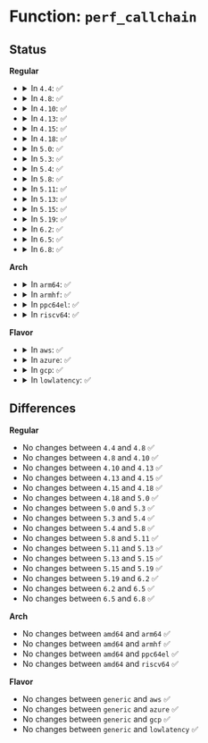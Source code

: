 # Function: <code>perf_callchain</code>

## Status
<b>Regular</b>
<ul>
<li>
<details>
<summary>In <code>4.4</code>: ✅</summary>

```c
struct perf_callchain_entry *perf_callchain(struct perf_event *event, struct pt_regs *regs);
```

**Collision:** Unique Global

**Inline:** No

**Transformation:** False

**Instances:**

```
In kernel/events/callchain.c (ffffffff81186230)
Location: kernel/events/callchain.c:160
Inline: False
Direct callers:
  - kernel/events/core.c:perf_prepare_sample
```
**Symbols:**

```
ffffffff81186230-ffffffff81186405: perf_callchain (STB_GLOBAL)
```
</details>
</li>
<li>
<details>
<summary>In <code>4.8</code>: ✅</summary>

```c
struct perf_callchain_entry *perf_callchain(struct perf_event *event, struct pt_regs *regs);
```

**Collision:** Unique Global

**Inline:** No

**Transformation:** False

**Instances:**

```
In kernel/events/callchain.c (ffffffff81198760)
Location: kernel/events/callchain.c:180
Inline: False
Direct callers:
  - kernel/events/core.c:perf_prepare_sample
```
**Symbols:**

```
ffffffff81198760-ffffffff811987e1: perf_callchain (STB_GLOBAL)
```
</details>
</li>
<li>
<details>
<summary>In <code>4.10</code>: ✅</summary>

```c
struct perf_callchain_entry *perf_callchain(struct perf_event *event, struct pt_regs *regs);
```

**Collision:** Unique Global

**Inline:** No

**Transformation:** False

**Instances:**

```
In kernel/events/callchain.c (ffffffff811a8140)
Location: kernel/events/callchain.c:180
Inline: False
Direct callers:
  - kernel/events/core.c:perf_prepare_sample
```
**Symbols:**

```
ffffffff811a8140-ffffffff811a81c1: perf_callchain (STB_GLOBAL)
```
</details>
</li>
<li>
<details>
<summary>In <code>4.13</code>: ✅</summary>

```c
struct perf_callchain_entry *perf_callchain(struct perf_event *event, struct pt_regs *regs);
```

**Collision:** Unique Global

**Inline:** No

**Transformation:** False

**Instances:**

```
In kernel/events/callchain.c (ffffffff811af900)
Location: kernel/events/callchain.c:182
Inline: False
Direct callers:
  - kernel/events/core.c:perf_prepare_sample
```
**Symbols:**

```
ffffffff811af900-ffffffff811af977: perf_callchain (STB_GLOBAL)
```
</details>
</li>
<li>
<details>
<summary>In <code>4.15</code>: ✅</summary>

```c
struct perf_callchain_entry *perf_callchain(struct perf_event *event, struct pt_regs *regs);
```

**Collision:** Unique Global

**Inline:** No

**Transformation:** False

**Instances:**

```
In kernel/events/callchain.c (ffffffff811c34a0)
Location: kernel/events/callchain.c:182
Inline: False
Direct callers:
  - kernel/events/core.c:perf_prepare_sample
```
**Symbols:**

```
ffffffff811c34a0-ffffffff811c3515: perf_callchain (STB_GLOBAL)
```
</details>
</li>
<li>
<details>
<summary>In <code>4.18</code>: ✅</summary>

```c
struct perf_callchain_entry *perf_callchain(struct perf_event *event, struct pt_regs *regs);
```

**Collision:** Unique Global

**Inline:** No

**Transformation:** False

**Instances:**

```
In kernel/events/core.c (ffffffff811e0280)
Location: kernel/events/core.c:6356
Inline: False
Direct callers:
  - arch/x86/events/intel/ds.c:setup_pebs_sample_data
  - kernel/events/core.c:perf_prepare_sample
```
**Symbols:**

```
ffffffff811e0280-ffffffff811e02fe: perf_callchain (STB_GLOBAL)
```
</details>
</li>
<li>
<details>
<summary>In <code>5.0</code>: ✅</summary>

```c
struct perf_callchain_entry *perf_callchain(struct perf_event *event, struct pt_regs *regs);
```

**Collision:** Unique Global

**Inline:** No

**Transformation:** False

**Instances:**

```
In kernel/events/core.c (ffffffff811f06d0)
Location: kernel/events/core.c:6365
Inline: False
Direct callers:
  - arch/x86/events/intel/ds.c:setup_pebs_sample_data
  - kernel/events/core.c:perf_prepare_sample
```
**Symbols:**

```
ffffffff811f06d0-ffffffff811f074e: perf_callchain (STB_GLOBAL)
```
</details>
</li>
<li>
<details>
<summary>In <code>5.3</code>: ✅</summary>

```c
struct perf_callchain_entry *perf_callchain(struct perf_event *event, struct pt_regs *regs);
```

**Collision:** Unique Global

**Inline:** No

**Transformation:** False

**Instances:**

```
In kernel/events/core.c (ffffffff81207e80)
Location: kernel/events/core.c:6443
Inline: False
Direct callers:
  - arch/x86/events/intel/ds.c:setup_pebs_adaptive_sample_data
  - arch/x86/events/intel/ds.c:setup_pebs_fixed_sample_data
  - kernel/events/core.c:perf_prepare_sample
```
**Symbols:**

```
ffffffff81207e80-ffffffff81207f07: perf_callchain (STB_GLOBAL)
```
</details>
</li>
<li>
<details>
<summary>In <code>5.4</code>: ✅</summary>

```c
struct perf_callchain_entry *perf_callchain(struct perf_event *event, struct pt_regs *regs);
```

**Collision:** Unique Global

**Inline:** No

**Transformation:** False

**Instances:**

```
In kernel/events/core.c (ffffffff812151f0)
Location: kernel/events/core.c:6559
Inline: False
Direct callers:
  - arch/x86/events/intel/ds.c:setup_pebs_adaptive_sample_data
  - arch/x86/events/intel/ds.c:setup_pebs_fixed_sample_data
  - kernel/events/core.c:perf_prepare_sample
```
**Symbols:**

```
ffffffff812151f0-ffffffff81215277: perf_callchain (STB_GLOBAL)
```
</details>
</li>
<li>
<details>
<summary>In <code>5.8</code>: ✅</summary>

```c
struct perf_callchain_entry *perf_callchain(struct perf_event *event, struct pt_regs *regs);
```

**Collision:** Unique Global

**Inline:** No

**Transformation:** False

**Instances:**

```
In kernel/events/core.c (ffffffff81241720)
Location: kernel/events/core.c:6962
Inline: False
Direct callers:
  - arch/x86/events/intel/ds.c:setup_pebs_adaptive_sample_data
  - arch/x86/events/intel/ds.c:setup_pebs_fixed_sample_data
  - kernel/events/core.c:perf_prepare_sample
```
**Symbols:**

```
ffffffff81241720-ffffffff812417a7: perf_callchain (STB_GLOBAL)
```
</details>
</li>
<li>
<details>
<summary>In <code>5.11</code>: ✅</summary>

```c
struct perf_callchain_entry *perf_callchain(struct perf_event *event, struct pt_regs *regs);
```

**Collision:** Unique Global

**Inline:** No

**Transformation:** False

**Instances:**

```
In kernel/events/core.c (ffffffff8124be00)
Location: kernel/events/core.c:7133
Inline: False
Direct callers:
  - arch/x86/events/intel/ds.c:setup_pebs_adaptive_sample_data
  - arch/x86/events/intel/ds.c:setup_pebs_fixed_sample_data
  - kernel/events/core.c:perf_prepare_sample
```
**Symbols:**

```
ffffffff8124be00-ffffffff8124be87: perf_callchain (STB_GLOBAL)
```
</details>
</li>
<li>
<details>
<summary>In <code>5.13</code>: ✅</summary>

```c
struct perf_callchain_entry *perf_callchain(struct perf_event *event, struct pt_regs *regs);
```

**Collision:** Unique Global

**Inline:** No

**Transformation:** False

**Instances:**

```
In kernel/events/core.c (ffffffff8124ff20)
Location: kernel/events/core.c:7244
Inline: False
Direct callers:
  - arch/x86/events/intel/ds.c:setup_pebs_adaptive_sample_data
  - arch/x86/events/intel/ds.c:setup_pebs_fixed_sample_data
  - kernel/events/core.c:perf_prepare_sample
```
**Symbols:**

```
ffffffff8124ff20-ffffffff8124ffa7: perf_callchain (STB_GLOBAL)
```
</details>
</li>
<li>
<details>
<summary>In <code>5.15</code>: ✅</summary>

```c
struct perf_callchain_entry *perf_callchain(struct perf_event *event, struct pt_regs *regs);
```

**Collision:** Unique Global

**Inline:** No

**Transformation:** False

**Instances:**

```
In kernel/events/core.c (ffffffff8128ac80)
Location: kernel/events/core.c:7368
Inline: False
Direct callers:
  - arch/x86/events/intel/ds.c:setup_pebs_adaptive_sample_data
  - arch/x86/events/intel/ds.c:setup_pebs_fixed_sample_data
  - kernel/events/core.c:perf_prepare_sample
```
**Symbols:**

```
ffffffff8128ac80-ffffffff8128ad07: perf_callchain (STB_GLOBAL)
```
</details>
</li>
<li>
<details>
<summary>In <code>5.19</code>: ✅</summary>

```c
struct perf_callchain_entry *perf_callchain(struct perf_event *event, struct pt_regs *regs);
```

**Collision:** Unique Global

**Inline:** No

**Transformation:** False

**Instances:**

```
In kernel/events/core.c (ffffffff812df6a0)
Location: kernel/events/core.c:7273
Inline: False
Direct callers:
  - arch/x86/events/amd/ibs.c:perf_ibs_handle_irq
  - arch/x86/events/intel/ds.c:setup_pebs_adaptive_sample_data
  - arch/x86/events/intel/ds.c:setup_pebs_fixed_sample_data
  - kernel/events/core.c:perf_prepare_sample
```
**Symbols:**

```
ffffffff812df6a0-ffffffff812df769: perf_callchain (STB_GLOBAL)
```
</details>
</li>
<li>
<details>
<summary>In <code>6.2</code>: ✅</summary>

```c
struct perf_callchain_entry *perf_callchain(struct perf_event *event, struct pt_regs *regs);
```

**Collision:** Unique Global

**Inline:** No

**Transformation:** False

**Instances:**

```
In kernel/events/core.c (ffffffff81347860)
Location: kernel/events/core.c:7540
Inline: False
Direct callers:
  - arch/x86/events/amd/ibs.c:perf_ibs_handle_irq
  - arch/x86/events/intel/ds.c:setup_pebs_adaptive_sample_data
  - arch/x86/events/intel/ds.c:setup_pebs_fixed_sample_data
  - kernel/events/core.c:bpf_overflow_handler
  - kernel/events/core.c:perf_prepare_sample
```
**Symbols:**

```
ffffffff81347860-ffffffff81347929: perf_callchain (STB_GLOBAL)
```
</details>
</li>
<li>
<details>
<summary>In <code>6.5</code>: ✅</summary>

```c
struct perf_callchain_entry *perf_callchain(struct perf_event *event, struct pt_regs *regs);
```

**Collision:** Unique Global

**Inline:** No

**Transformation:** False

**Instances:**

```
In kernel/events/core.c (ffffffff81378960)
Location: kernel/events/core.c:7553
Inline: False
Direct callers:
  - arch/x86/events/amd/ibs.c:perf_ibs_handle_irq
  - arch/x86/events/intel/ds.c:setup_pebs_adaptive_sample_data
  - arch/x86/events/intel/ds.c:setup_pebs_fixed_sample_data
  - kernel/events/core.c:perf_prepare_sample
```
**Symbols:**

```
ffffffff81378960-ffffffff81378a29: perf_callchain (STB_GLOBAL)
```
</details>
</li>
<li>
<details>
<summary>In <code>6.8</code>: ✅</summary>

```c
struct perf_callchain_entry *perf_callchain(struct perf_event *event, struct pt_regs *regs);
```

**Collision:** Unique Global

**Inline:** No

**Transformation:** False

**Instances:**

```
In kernel/events/core.c (ffffffff813a1c60)
Location: kernel/events/core.c:7634
Inline: False
Direct callers:
  - arch/x86/events/amd/ibs.c:perf_ibs_handle_irq
  - arch/x86/events/intel/ds.c:setup_pebs_adaptive_sample_data
  - arch/x86/events/intel/ds.c:setup_pebs_fixed_sample_data
  - kernel/events/core.c:perf_prepare_sample
```
**Symbols:**

```
ffffffff813a1c60-ffffffff813a1d29: perf_callchain (STB_GLOBAL)
```
</details>
</li>
</ul>
<b>Arch</b>
<ul>
<li>
<details>
<summary>In <code>arm64</code>: ✅</summary>

```c
struct perf_callchain_entry *perf_callchain(struct perf_event *event, struct pt_regs *regs);
```

**Collision:** Unique Global

**Inline:** No

**Transformation:** False

**Instances:**

```
In kernel/events/core.c (ffff80001029f248)
Location: kernel/events/core.c:6559
Inline: False
Direct callers:
  - kernel/events/core.c:perf_prepare_sample
```
**Symbols:**

```
ffff80001029f248-ffff80001029f2d4: perf_callchain (STB_GLOBAL)
```
</details>
</li>
<li>
<details>
<summary>In <code>armhf</code>: ✅</summary>

```c
struct perf_callchain_entry *perf_callchain(struct perf_event *event, struct pt_regs *regs);
```

**Collision:** Unique Global

**Inline:** No

**Transformation:** False

**Instances:**

```
In kernel/events/core.c (c04cf038)
Location: kernel/events/core.c:6559
Inline: False
Direct callers:
  - kernel/events/core.c:perf_prepare_sample
```
**Symbols:**

```
c04cf038-c04cf0f0: perf_callchain (STB_GLOBAL)
```
</details>
</li>
<li>
<details>
<summary>In <code>ppc64el</code>: ✅</summary>

```c
struct perf_callchain_entry *perf_callchain(struct perf_event *event, struct pt_regs *regs);
```

**Collision:** Unique Global

**Inline:** No

**Transformation:** False

**Instances:**

```
In kernel/events/core.c (c0000000003504d0)
Location: kernel/events/core.c:6559
Inline: False
Direct callers:
  - kernel/events/core.c:perf_prepare_sample
```
**Symbols:**

```
c0000000003504d0-c00000000035057c: perf_callchain (STB_GLOBAL)
```
</details>
</li>
<li>
<details>
<summary>In <code>riscv64</code>: ✅</summary>

```c
struct perf_callchain_entry *perf_callchain(struct perf_event *event, struct pt_regs *regs);
```

**Collision:** Unique Global

**Inline:** No

**Transformation:** False

**Instances:**

```
In kernel/events/core.c (ffffffe0001ceb78)
Location: kernel/events/core.c:6559
Inline: False
Direct callers:
  - kernel/events/core.c:perf_prepare_sample
```
**Symbols:**

```
ffffffe0001ceb78-ffffffe0001cebea: perf_callchain (STB_GLOBAL)
```
</details>
</li>
</ul>
<b>Flavor</b>
<ul>
<li>
<details>
<summary>In <code>aws</code>: ✅</summary>

```c
struct perf_callchain_entry *perf_callchain(struct perf_event *event, struct pt_regs *regs);
```

**Collision:** Unique Global

**Inline:** No

**Transformation:** False

**Instances:**

```
In kernel/events/core.c (ffffffff8120d840)
Location: kernel/events/core.c:6559
Inline: False
Direct callers:
  - arch/x86/events/intel/ds.c:setup_pebs_adaptive_sample_data
  - arch/x86/events/intel/ds.c:setup_pebs_fixed_sample_data
  - kernel/events/core.c:perf_prepare_sample
```
**Symbols:**

```
ffffffff8120d840-ffffffff8120d8c7: perf_callchain (STB_GLOBAL)
```
</details>
</li>
<li>
<details>
<summary>In <code>azure</code>: ✅</summary>

```c
struct perf_callchain_entry *perf_callchain(struct perf_event *event, struct pt_regs *regs);
```

**Collision:** Unique Global

**Inline:** No

**Transformation:** False

**Instances:**

```
In kernel/events/core.c (ffffffff81200610)
Location: kernel/events/core.c:6559
Inline: False
Direct callers:
  - arch/x86/events/intel/ds.c:setup_pebs_adaptive_sample_data
  - arch/x86/events/intel/ds.c:setup_pebs_fixed_sample_data
  - kernel/events/core.c:perf_prepare_sample
```
**Symbols:**

```
ffffffff81200610-ffffffff81200697: perf_callchain (STB_GLOBAL)
```
</details>
</li>
<li>
<details>
<summary>In <code>gcp</code>: ✅</summary>

```c
struct perf_callchain_entry *perf_callchain(struct perf_event *event, struct pt_regs *regs);
```

**Collision:** Unique Global

**Inline:** No

**Transformation:** False

**Instances:**

```
In kernel/events/core.c (ffffffff8120b5e0)
Location: kernel/events/core.c:6559
Inline: False
Direct callers:
  - arch/x86/events/intel/ds.c:setup_pebs_adaptive_sample_data
  - arch/x86/events/intel/ds.c:setup_pebs_fixed_sample_data
  - kernel/events/core.c:perf_prepare_sample
```
**Symbols:**

```
ffffffff8120b5e0-ffffffff8120b667: perf_callchain (STB_GLOBAL)
```
</details>
</li>
<li>
<details>
<summary>In <code>lowlatency</code>: ✅</summary>

```c
struct perf_callchain_entry *perf_callchain(struct perf_event *event, struct pt_regs *regs);
```

**Collision:** Unique Global

**Inline:** No

**Transformation:** False

**Instances:**

```
In kernel/events/core.c (ffffffff8121a3f0)
Location: kernel/events/core.c:6559
Inline: False
Direct callers:
  - arch/x86/events/intel/ds.c:setup_pebs_adaptive_sample_data
  - arch/x86/events/intel/ds.c:setup_pebs_fixed_sample_data
  - kernel/events/core.c:perf_prepare_sample
```
**Symbols:**

```
ffffffff8121a3f0-ffffffff8121a477: perf_callchain (STB_GLOBAL)
```
</details>
</li>
</ul>

## Differences
<b>Regular</b>
<ul>
<li>
No changes between <code>4.4</code> and <code>4.8</code> ✅
</li>
<li>
No changes between <code>4.8</code> and <code>4.10</code> ✅
</li>
<li>
No changes between <code>4.10</code> and <code>4.13</code> ✅
</li>
<li>
No changes between <code>4.13</code> and <code>4.15</code> ✅
</li>
<li>
No changes between <code>4.15</code> and <code>4.18</code> ✅
</li>
<li>
No changes between <code>4.18</code> and <code>5.0</code> ✅
</li>
<li>
No changes between <code>5.0</code> and <code>5.3</code> ✅
</li>
<li>
No changes between <code>5.3</code> and <code>5.4</code> ✅
</li>
<li>
No changes between <code>5.4</code> and <code>5.8</code> ✅
</li>
<li>
No changes between <code>5.8</code> and <code>5.11</code> ✅
</li>
<li>
No changes between <code>5.11</code> and <code>5.13</code> ✅
</li>
<li>
No changes between <code>5.13</code> and <code>5.15</code> ✅
</li>
<li>
No changes between <code>5.15</code> and <code>5.19</code> ✅
</li>
<li>
No changes between <code>5.19</code> and <code>6.2</code> ✅
</li>
<li>
No changes between <code>6.2</code> and <code>6.5</code> ✅
</li>
<li>
No changes between <code>6.5</code> and <code>6.8</code> ✅
</li>
</ul>
<b>Arch</b>
<ul>
<li>
No changes between <code>amd64</code> and <code>arm64</code> ✅
</li>
<li>
No changes between <code>amd64</code> and <code>armhf</code> ✅
</li>
<li>
No changes between <code>amd64</code> and <code>ppc64el</code> ✅
</li>
<li>
No changes between <code>amd64</code> and <code>riscv64</code> ✅
</li>
</ul>
<b>Flavor</b>
<ul>
<li>
No changes between <code>generic</code> and <code>aws</code> ✅
</li>
<li>
No changes between <code>generic</code> and <code>azure</code> ✅
</li>
<li>
No changes between <code>generic</code> and <code>gcp</code> ✅
</li>
<li>
No changes between <code>generic</code> and <code>lowlatency</code> ✅
</li>
</ul>
